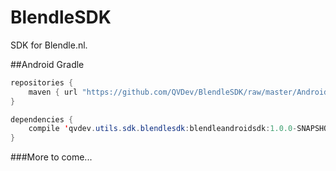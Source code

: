 # BlendleSDK
SDK for Blendle.nl.

##Android
Gradle

```java
repositories {
    maven { url "https://github.com/QVDev/BlendleSDK/raw/master/Android/SDK/releases/" }
}

dependencies {
    compile 'qvdev.utils.sdk.blendlesdk:blendleandroidsdk:1.0.0-SNAPSHOT'
}
```
###More to come...
